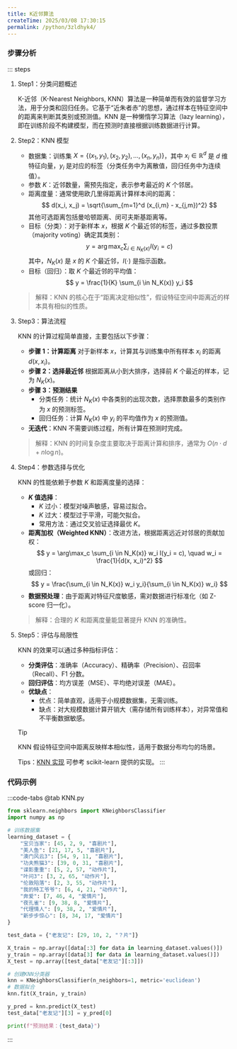 ```yaml
---
title: K近邻算法
createTime: 2025/03/08 17:30:15
permalink: /python/3zldhyk4/
---
```

### 步骤分析
::: steps
1. Step1：分类问题概述

   K-近邻（K-Nearest Neighbors, KNN）算法是一种简单而有效的监督学习方法，用于分类和回归任务。它基于“近朱者赤”的思想，通过样本在特征空间中的距离来判断其类别或预测值。KNN 是一种懒惰学习算法（lazy learning），即在训练阶段不构建模型，而在预测时直接根据训练数据进行计算。

2. Step2：KNN 模型
    - 数据集：训练集 $X = \{(x_1, y_1), (x_2, y_2), \dots, (x_n, y_n)\}$，其中 $x_i \in \mathbb{R}^d$ 是 $d$ 维特征向量，$y_i$ 是对应的标签（分类任务中为离散值，回归任务中为连续值）。
    - 参数 $K$：近邻数量，需预先指定，表示参考最近的 $K$ 个邻居。
    - 距离度量：通常使用欧几里得距离计算样本间的距离：
      $$
      d(x_i, x_j) = \sqrt{\sum_{m=1}^d (x_{i,m} - x_{j,m})^2}
      $$
      其他可选距离包括曼哈顿距离、闵可夫斯基距离等。
    - 目标（分类）：对于新样本 $x$，根据 $K$ 个最近邻的标签，通过多数投票（majority voting）确定其类别：
      $$
      y = \arg\max_c \sum_{i \in N_K(x)} I(y_i = c)
      $$
      其中，$N_K(x)$ 是 $x$ 的 $K$ 个最近邻，$I(\cdot)$ 是指示函数。
    - 目标（回归）：取 $K$ 个最近邻的平均值：
      $$
      y = \frac{1}{K} \sum_{i \in N_K(x)} y_i
      $$
   > 解释：KNN 的核心在于“距离决定相似性”，假设特征空间中距离近的样本具有相似的性质。

3. Step3：算法流程

   KNN 的计算过程简单直接，主要包括以下步骤：
    - **步骤 1：计算距离**
      对于新样本 $x$，计算其与训练集中所有样本 $x_i$ 的距离 $d(x, x_i)$。
    - **步骤 2：选择最近邻**
      根据距离从小到大排序，选择前 $K$ 个最近的样本，记为 $N_K(x)$。
    - **步骤 3：预测结果**
        - 分类任务：统计 $N_K(x)$ 中各类别的出现次数，选择票数最多的类别作为 $x$ 的预测标签。
        - 回归任务：计算 $N_K(x)$ 中 $y_i$ 的平均值作为 $x$ 的预测值。
    - **无迭代**：KNN 不需要训练过程，所有计算在预测时完成。
   > 解释：KNN 的时间复杂度主要取决于距离计算和排序，通常为 $O(n \cdot d + n \log n)$。

4. Step4：参数选择与优化

   KNN 的性能依赖于参数 $K$ 和距离度量的选择：
    - **$K$ 值选择**：
        - $K$ 过小：模型对噪声敏感，容易过拟合。
        - $K$ 过大：模型过于平滑，可能欠拟合。
        - 常用方法：通过交叉验证选择最优 $K$。
    - **距离加权（Weighted KNN）**：改进方法，根据距离远近对邻居的贡献加权：
      $$
      y = \arg\max_c \sum_{i \in N_K(x)} w_i I(y_i = c), \quad w_i = \frac{1}{d(x, x_i)^2}
      $$
      或回归：
      $$
      y = \frac{\sum_{i \in N_K(x)} w_i y_i}{\sum_{i \in N_K(x)} w_i}
      $$
    - **数据预处理**：由于距离对特征尺度敏感，需对数据进行标准化（如 Z-score 归一化）。
   > 解释：合理的 $K$ 和距离度量能显著提升 KNN 的准确性。

5. Step5：评估与局限性

   KNN 的效果可以通过多种指标评估：
    - **分类评估**：准确率（Accuracy）、精确率（Precision）、召回率（Recall）、F1 分数。
    - **回归评估**：均方误差（MSE）、平均绝对误差（MAE）。
    - **优缺点**：
        - 优点：简单直观，适用于小规模数据集，无需训练。
        - 缺点：对大规模数据计算开销大（需存储所有训练样本），对异常值和不平衡数据敏感。
   > [!tip]
   > KNN 假设特征空间中距离反映样本相似性，适用于数据分布均匀的场景。
   >
   > Tips：[KNN 实现](https://scikit-learn.org/stable/modules/generated/sklearn.neighbors.KNeighborsClassifier.html) 可参考 scikit-learn 提供的实现。
   :::

### 代码示例
:::code-tabs
@tab KNN.py
```python
from sklearn.neighbors import KNeighborsClassifier
import numpy as np

# 训练数据集
learning_dataset = {
    "宝贝当家": [45, 2, 9, "喜剧片"],
    "美人鱼": [21, 17, 5, "喜剧片"],
    "澳门风云3": [54, 9, 11, "喜剧片"],
    "功夫熊猫3": [39, 0, 31, "喜剧片"],
    "谍影重重": [5, 2, 57, "动作片"],
    "叶问3": [3, 2, 65, "动作片"],
    "伦敦陷落": [2, 3, 55, "动作片"],
    "我的特工爷爷": [6, 4, 21, "动作片"],
    "奔爱": [7, 46, 4, "爱情片"],
    "夜孔雀": [9, 38, 8, "爱情片"],
    "代理情人": [9, 38, 2, "爱情片"],
    "新步步惊心": [8, 34, 17, "爱情片"]
}

test_data = {"老友记": [29, 10, 2, "？片"]}

X_train = np.array([data[:3] for data in learning_dataset.values()])
y_train = np.array([data[3] for data in learning_dataset.values()])
X_test = np.array([test_data["老友记"][:3]])

# 创建KNN分类器
knn = KNeighborsClassifier(n_neighbors=1, metric='euclidean')
# 数据拟合
knn.fit(X_train, y_train)

y_pred = knn.predict(X_test)
test_data["老友记"][3] = y_pred[0]

print(f"预测结果：{test_data}")
```
:::